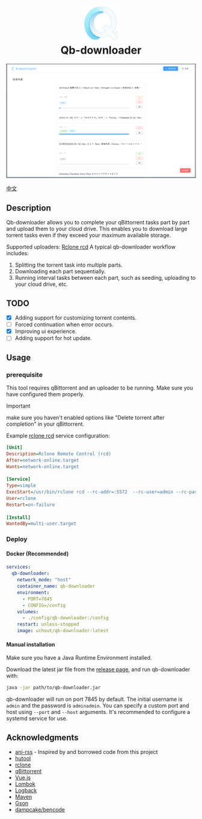 <div align="center">
<img src="ui/public/android-chrome-512x512.png" height="100"/>
<h1 style="margin-top: 0">Qb-downloader</h1>
<img src="img/home.png" />
</div>

[中文](README_CN.md)

## Description

Qb-downloader allows you to complete your qBittorrent tasks part by part and upload them to your cloud drive. This enables you to download large torrent tasks even if they exceed your maximum available storage.

Supported uploaders: [Rclone rcd](https://rclone.org/commands/rclone_rcd/)
A typical qb-downloader workflow includes:
1. Splitting the torrent task into multiple parts.
2. Downloading each part sequentially.
3. Running interval tasks between each part, such as seeding, uploading to your cloud drive, etc.

## TODO

- [x] Adding support for customizing torrent contents.
- [ ] Forced continuation when error occurs.
- [x] Improving ui experience.
- [ ] Adding support for hot update.

## Usage

### prerequisite

This tool requires qBittorrent and an uploader to be running. Make sure you have configured them properly.

> [!IMPORTANT]
> make sure you haven't enabled options like "Delete torrent after completion" in your qBittorrent.

Example [rclone rcd](https://rclone.org/commands/rclone_rcd/) service configuration:
```ini
[Unit]
Description=Rclone Remote Control (rcd)
After=network-online.target
Wants=network-online.target

[Service]
Type=simple
ExecStart=/usr/bin/rclone rcd --rc-addr=:5572  --rc-user=admin --rc-pass="password"
User=rclone
Restart=on-failure

[Install]
WantedBy=multi-user.target
```
### Deploy

#### Docker (Recommended)

```yaml
services:
  qb-downloader:
    network_mode: "host"
    container_name: qb-downloader
    environment:
      - PORT=7845
      - CONFIG=/config
    volumes:
      - ./config/qb-downloader:/config
    restart: unless-stopped
    image: uchout/qb-downloader:latest
```
#### Manual installation
Make sure you have a Java Runtime Environment installed.

Download the latest jar file from the [release page](https://github.com/uchouT/qb-downloader/releases/latest), and run qb-downloader with:
```bash
java -jar path/to/qb-downloader.jar
```
qb-downloader will run on port 7845 by default. The initial username is `admin` and the password is `adminadmin`. You can specify a custom port and host using `--port` and `--host` arguments. It's recommended to configure a systemd service for use.

## Acknowledgments

- [ani-rss](https://github.com/wushuo894/ani-rss) - Inspired by and borrowed code from this project
- [hutool](https://hutool.cn)
- [rclone](https://rclone.org)
- [qBittorrent](https://github.com/qbittorrent/qBittorrent)
- [Vue.js](https://cn.vuejs.org/)
- [Lombok](https://github.com/projectlombok/lombok)
- [Logback](https://github.com/qos-ch/logback)
- [Maven](https://github.com/apache/maven)
- [Gson](https://github.com/google/gson)
- [dampcake/bencode](https://github.com/dampcake/bencode)